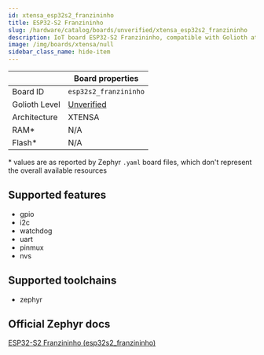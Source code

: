 ```yaml
---
id: xtensa_esp32s2_franzininho
title: ESP32-S2 Franzininho
slug: /hardware/catalog/boards/unverified/xtensa_esp32s2_franzininho
description: IoT board ESP32-S2 Franzininho, compatible with Golioth at unverified level.
image: /img/boards/xtensa/null
sidebar_class_name: hide-item
---
```


[//]: # (This is an auto-generated file, do not edit! Changes to it will be lost upon re-generation)



|                | Board properties     |
| -------------  | -------------------- |
| Board ID       | `esp32s2_franzininho` |
| Golioth Level  | [Unverified](/hardware#unverified-boards) |
| Architecture   | XTENSA |
| RAM*           | N/A |
| Flash*         | N/A |

\* values are as reported by Zephyr `.yaml` board files, which don't represent the overall available resources



## Supported features

* gpio
* i2c
* watchdog
* uart
* pinmux
* nvs

## Supported toolchains

* zephyr

## Official Zephyr docs

[ESP32-S2 Franzininho (esp32s2_franzininho)](https://docs.zephyrproject.org/latest/boards/xtensa/esp32s2_franzininho/doc/index.html)
